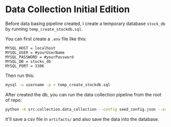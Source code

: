 # Data Collection Initial Edition 

Before data basing pipeline created, I create a temporary database `stock_db` by running `temp_create_stockdb.sql`.

You can first create a `.env` file like this:
```
MYSQL_HOST = localhost
MYSQL_USER = #yourUserName
MYSQL_PASSWORD = #yourPassword
MYSQL_DB = stocks_db
MYSQL_PORT = 3306
```

Then run this:

```bash
mysql -u username -p < temp_create_stockdb.sql
```

After created the db, you can run the data collection pipeline from the root of repo:
```bash
python -m src.collection.data_collection --config seed_config.json --export-csv artifacts/test_collection.csv
```
It'll save a csv file in `artifacts/` and also save the data into the database.